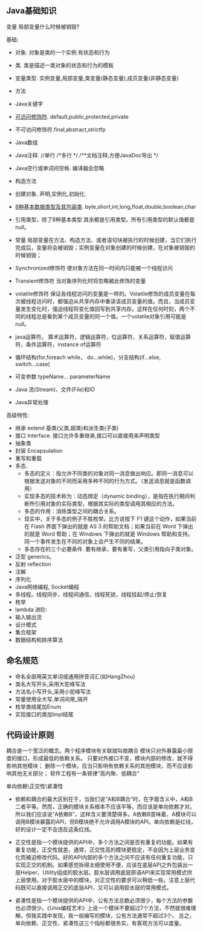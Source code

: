 ## Java基础知识
变量
局部变量什么时候被销毁?

基础:
- 对象. 对象是类的一个实例.有状态和行为
- 类. 类是描述一类对象的状态和行为的模板
- 变量类型. 实例变量,局部变量,类变量(静态变量),成员变量(非静态变量)
- 方法
- Java关键字
- [可访问修饰符](./src/base/modifier/FinalClass.java). default,public,protected,private
- 不可访问修饰符.final,abstract,strictfp
- Java数组
- Java注释. //单行   /*多行 */   /**文档注释,方便JavaDoc导出 */
- Java空行或单词间空格. 编译器会忽略
- 构造方法
- 创建对象. 声明,实例化,初始化.
- [8种基本数据类型及其包装类](./src/base/DataTypeSample.java). byte,short,int,long,float,double,boolean,char
- 引用类型，除了8种基本类型 其余都是引用类型。所有引用类型的默认值都是null。
- 常量
局部变量在方法、构造方法、或者语句块被执行的时候创建，当它们执行完成后，变量将会被销毁；实例变量在对象创建的时候创建，在对象被销毁的时候销毁；
- Synchronized修饰符  使对象方法在同一时间内只能被一个线程访问
- Transient修饰符  当对象序列化时将忽略被此修饰的变量
- volatile修饰符  保证各线程访问的变量是一样的。Volatile修饰的成员变量在每次被线程访问时，都强迫从共享内存中重读该成员变量的值。而且，当成员变量发生变化时，强迫线程将变化值回写到共享内存。这样在任何时刻，两个不同的线程总是看到某个成员变量的同一个值。一个volatile对象引用可能是null。

- java运算符。 算术运算符，逻辑运算符，位运算符，关系运算符，赋值运算符，条件运算符，instance of运算符
- 循环结构(for,foreach while， do...while)，分支结构(if...else, switch...case)
- 可变参数 typeName... parameterName
- Java 流(Stream)、文件(File)和IO
- Java异常处理


高级特性:
- 继承 extend 基类(父类,超类)和派生类(子类)
- 接口 Interface. 接口允许多重继承,接口可以直接用来声明类型
- 抽象类
- 封装 Encapsulation
- 重写和重载
- 多态.
  - 多态的定义：指允许不同类的对象对同一消息做出响应。即同一消息可以根据发送对象的不同而采用多种不同的行为方式。（发送消息就是函数调用）
  - 实现多态的技术称为：动态绑定（dynamic binding），是指在执行期间判断所引用对象的实际类型，根据其实际的类型调用其相应的方法。
  - 多态的作用：消除类型之间的耦合关系。
  - 现实中，关于多态的例子不胜枚举。比方说按下 F1 键这个动作，如果当前在 Flash 界面下弹出的就是 AS 3 的帮助文档；如果当前在 Word 下弹出的就是 Word 帮助；在 Windows 下弹出的就是 Windows 帮助和支持。同一个事件发生在不同的对象上会产生不同的结果。
  - 多态存在的三个必要条件. 要有继承，要有重写，父类引用指向子类对象。
- 泛型 generics。
- 反射 reflection
- 注解
- 序列化
- Java网络编程, Socket编程
- 多线程。线程同步，线程间通信，线程死锁，线程挂起/停止/恢复
- 枚举
- lambda
进阶:
- 输入输出流
- 设计模式
- 集合框架
- 数据结构和排序算法


## 命名规范
- 命名全部用英文单词或通用拼音词汇(如HangZhou)
- 类名大写开头,采用大驼峰写法
- 方法名小写开头,采用小驼峰写法
- 常量使用全大写,单词间用_隔开
- 枚举类结尾加Enum
- 实现接口的类加Impl结尾

## 代码设计原则
耦合是一个宽泛的概念。两个程序模块有关联就叫做耦合
模块只对外暴露最小限度的接口，形成最低的依赖关系。
只要对外接口不变，模块内部的修改，就不得影响其他模块；
删除一个模块，应当只影响有依赖关系的其他模块，而不应该影响其他无关部分；
软件工程有一条铁律“高内聚、低耦合”


单向依赖\正交性\紧凑性

- 依赖和耦合的最大区别在于，当我们说“A和B耦合”时，在字面含义中，A和B二者平等。然而，正确的模块关系根本不应该平等，而应该是单向依赖才对。所以我们应该说“A依赖B”，这样含义要清楚得多。A依赖B意味着，A模块可以调用B模块暴露的API，但B模块绝不允许调用A模块的API。单向依赖是红线，好的设计一定不会违反这条红线。


- 正交性是指一个模块提供的API中，多个方法之间是否有重复的功能。如果有重复功能，正交性就差。通常，正交性高的模块更稳定，不会因为上层业务变化而被迫修改代码。好的API内部的多个方法之间不应该有任何重复功能，只实现正交的机制。如果感觉拆得太细使用不便，应该在底层API之外包装出一层Helper、Utility组成的胶水层。胶水层调用底层原语API来实现常用模式供上层使用。对于胶水层中的模块，对正交性的要求可以稍低一些。注意上层代码既可以直接调用正交的底层API，又可以调用胶水层的常用模式。
- 紧凑性是指一个模块提供的API中，公有方法总数必须很少，每个方法的参数也必须很少。《Unix编程艺术》上说一个模块不要超过7个方法，不然就很难理解。但我实践中发现，我一般编写的模块，公有方法通常不超过3个。
总之，单向依赖、正交性、紧凑性这三个指标都很务实，有客观方法可以度量。

